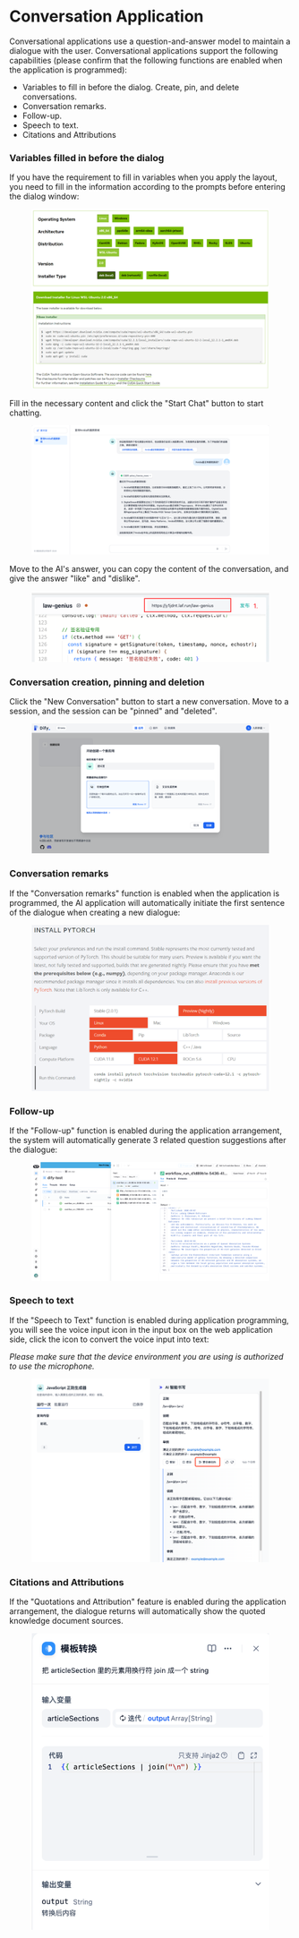 # Conversation Application

Conversational applications use a question-and-answer model to maintain a dialogue with the user. Conversational applications support the following capabilities (please confirm that the following functions are enabled when the application is programmed):

* Variables to fill in before the dialog. Create, pin, and delete conversations.
* Conversation remarks.
* Follow-up.
* Speech to text.
* Citations and Attributions

### Variables filled in before the dialog

If you have the requirement to fill in variables when you apply the layout, you need to fill in the information according to the prompts before entering the dialog window:

<figure><img src="../../../.gitbook/assets/image (45).png" alt=""><figcaption></figcaption></figure>

Fill in the necessary content and click the "Start Chat" button to start chatting.

<figure><img src="../../../.gitbook/assets/image (8) (1) (1) (1) (1).png" alt=""><figcaption></figcaption></figure>

Move to the AI's answer, you can copy the content of the conversation, and give the answer "like" and "dislike".

<figure><img src="../../../.gitbook/assets/image (30).png" alt=""><figcaption></figcaption></figure>

### Conversation creation, pinning and deletion

Click the "New Conversation" button to start a new conversation. Move to a session, and the session can be "pinned" and "deleted".

<figure><img src="../../../.gitbook/assets/image (43).png" alt=""><figcaption></figcaption></figure>

### Conversation remarks

If the "Conversation remarks" function is enabled when the application is programmed, the AI application will automatically initiate the first sentence of the dialogue when creating a new dialogue:

<figure><img src="../../../.gitbook/assets/image (48).png" alt=""><figcaption></figcaption></figure>

### Follow-up

If the "Follow-up" function is enabled during the application arrangement, the system will automatically generate 3 related question suggestions after the dialogue:

<figure><img src="../../../.gitbook/assets/image (16).png" alt=""><figcaption></figcaption></figure>

### Speech to text

If the "Speech to Text" function is enabled during application programming, you will see the voice input icon in the input box on the web application side, click the icon to convert the voice input into text:

_Please make sure that the device environment you are using is authorized to use the microphone._

<figure><img src="../../../.gitbook/assets/image (39).png" alt=""><figcaption></figcaption></figure>

### Citations and Attributions

If the "Quotations and Attribution" feature is enabled during the application arrangement, the dialogue returns will automatically show the quoted knowledge document sources.

<figure><img src="../../../.gitbook/assets/image (3) (1) (1) (1) (1) (1).png" alt=""><figcaption></figcaption></figure>
